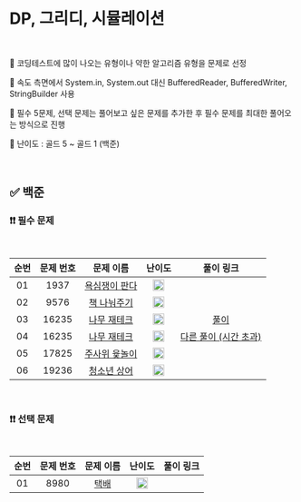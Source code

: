 # DP, 그리디, 시뮬레이션

<br/>

📌 코딩테스트에 많이 나오는 유형이나 약한 알고리즘 유형을 문제로 선정

📌 속도 측면에서 System.in, System.out 대신 BufferedReader, BufferedWriter, StringBuilder 사용

📌 필수 5문제, 선택 문제는 풀어보고 싶은 문제를 추가한 후 필수 문제를 최대한 풀어오는 방식으로 진행

📌 난이도 : 골드 5 ~ 골드 1 (백준)

<br/>

## ✅ 백준

### ❗❗ 필수 문제

<br/>

순번 | 문제 번호 | 문제 이름 | 난이도 | 풀이 링크
:---: | :---: | :---: | :---: | :---: 
01 | 1937 | [욕심쟁이 판다](https://www.acmicpc.net/problem/1937) | <img src="https://static.solved.ac/tier_small/13.svg" width=20px> | []()
02 | 9576 | [책 나눠주기](https://www.acmicpc.net/problem/9576) | <img src="https://static.solved.ac/tier_small/14.svg" width=20px> | []()
03 | 16235 | [나무 재테크](https://www.acmicpc.net/problem/16235) | <img src="https://static.solved.ac/tier_small/13.svg" width=20px> | [풀이](https://github.com/psj98/Java_Study_Coding_18/blob/main/study/src/study_230426/problemset/boj_16235_1.java)
04 | 16235 | [나무 재테크](https://www.acmicpc.net/problem/16235) | <img src="https://static.solved.ac/tier_small/13.svg" width=20px> | [다른 풀이 (시간 초과)](https://github.com/psj98/Java_Study_Coding_18/blob/main/study/src/study_230426/problemset/boj_16235_2.java)
05 | 17825 | [주사위 윷놀이](https://www.acmicpc.net/problem/17825) | <img src="https://static.solved.ac/tier_small/14.svg" width=20px> | []()
06 | 19236 | [청소년 상어](https://www.acmicpc.net/problem/19236) | <img src="https://static.solved.ac/tier_small/14.svg" width=20px> | []()

<br/>

### ❗❗ 선택 문제

<br/>

순번 | 문제 번호 | 문제 이름 | 난이도 | 풀이 링크
:---: | :---: | :---: | :---: | :---: 
01 | 8980 | [택배](https://www.acmicpc.net/problem/8980) | <img src="https://static.solved.ac/tier_small/14.svg" width=20px> | []()